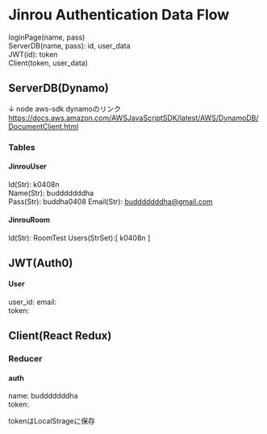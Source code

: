 # Jinrou Authentication Data Flow

loginPage(name, pass)  
ServerDB(name, pass): id, user_data  
JWT(id): token  
Client(token, user_data)

## ServerDB(Dynamo)
↓ node aws-sdk dynamoのリンク
https://docs.aws.amazon.com/AWSJavaScriptSDK/latest/AWS/DynamoDB/DocumentClient.html

### Tables

#### JinrouUser
Id(Str): k0408n  
Name(Str): budddddddha   
Pass(Str): buddha0408
Email(Str): budddddddha@gmail.com

#### JinrouRoom
Id(Str): RoomTest
Users(StrSet):[
  k0408n
]

## JWT(Auth0)

#### User
user_id:
email:  
token:

## Client(React Redux)

### Reducer

#### auth
name: budddddddha  
token:

tokenはLocalStrageに保存

